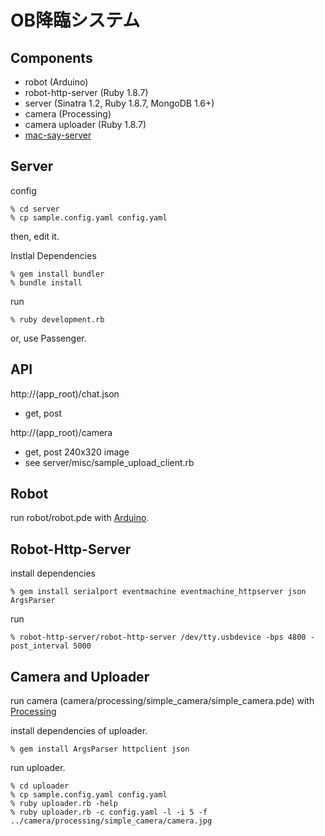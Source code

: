 OB降臨システム
=============

Components
----------

* robot (Arduino)
* robot-http-server (Ruby 1.8.7)
* server (Sinatra 1.2, Ruby 1.8.7, MongoDB 1.6+)
* camera (Processing)
* camera uploader (Ruby 1.8.7)
* [mac-say-server](https://github.com/shokai/mac-say-server)


Server
------

config

    % cd server
    % cp sample.config.yaml config.yaml

then, edit it.


Instlal Dependencies

    % gem install bundler
    % bundle install


run

    % ruby development.rb

or, use Passenger.


API
---

http://(app_root)/chat.json

* get, post


http://(app_root)/camera

* get, post 240x320 image
* see server/misc/sample\_upload\_client.rb


Robot
-----

run robot/robot.pde with [Arduino](http://arduino.cc/).


Robot-Http-Server
-----------------

install dependencies

    % gem install serialport eventmachine eventmachine_httpserver json ArgsParser

run

    % robot-http-server/robot-http-server /dev/tty.usbdevice -bps 4800 -post_interval 5000


Camera and Uploader
-------------------

run camera (camera/processing/simple\_camera/simple\_camera.pde) with [Processing](http://processing.org/)

install dependencies of uploader.

    % gem install ArgsParser httpclient json

run uploader.

    % cd uploader
    % cp sample.config.yaml config.yaml
    % ruby uploader.rb -help
    % ruby uploader.rb -c config.yaml -l -i 5 -f ../camera/processing/simple_camera/camera.jpg
